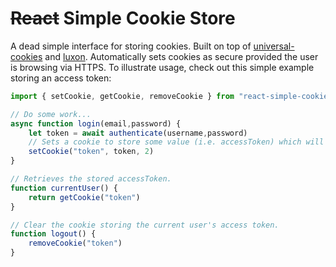 ~~React~~ Simple Cookie Store
=========================

A dead simple interface for storing cookies. Built on top of [universal-cookies](https://github.com/reactivestack/cookies/tree/master/packages/universal-cookie) and [luxon](https://github.com/moment/luxon). Automatically sets cookies as secure provided the user is browsing via HTTPS. To illustrate usage, check out this simple example storing an access token:

```js
import { setCookie, getCookie, removeCookie } from "react-simple-cookie-store"

// Do some work...
async function login(email,password) {
    let token = await authenticate(username,password)
    // Sets a cookie to store some value (i.e. accessToken) which will be valid for 2 days.
    setCookie("token", token, 2)
}

// Retrieves the stored accessToken.
function currentUser() {
    return getCookie("token")
}

// Clear the cookie storing the current user's access token.
function logout() {
    removeCookie("token")
}
```
